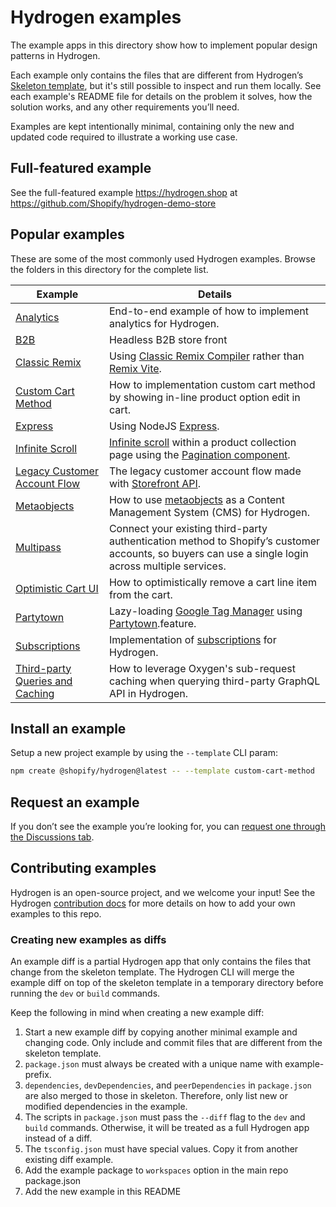 # Hydrogen examples

The example apps in this directory show how to implement popular design patterns in Hydrogen.

Each example only contains the files that are different from Hydrogen’s [Skeleton template](/templates/skeleton/), but it's still possible to inspect and run them locally. See each example's README file for details on the problem it solves, how the solution works, and any other requirements you’ll need.

Examples are kept intentionally minimal, containing only the new and updated code required to illustrate a working use case.

## Full-featured example

See the full-featured example https://hydrogen.shop at https://github.com/Shopify/hydrogen-demo-store

## Popular examples

These are some of the most commonly used Hydrogen examples. Browse the folders in this directory for the complete list.

| Example                                                                   | Details                                                                                                                                                                                                                                                                     |
| ------------------------------------------------------------------------- | --------------------------------------------------------------------------------------------------------------------------------------------------------------------------------------------------------------------------------------------------------------------------- |
| [Analytics](/examples/analytics/)                                         | End-to-end example of how to implement analytics for Hydrogen.                                                                                                                                                                                                              |
| [B2B](/examples/b2b/)                                                     | Headless B2B store front                                                                                                                                                                                                                                                    |
| [Classic Remix](/examples/classic-remix/)                                 | Using [Classic Remix Compiler](https://remix.run/docs/en/main/guides/vite#classic-remix-compiler-vs-remix-vite) rather than [Remix Vite](https://remix.run/docs/en/main/guides/vite).                                                                                       |
| [Custom Cart Method](/examples/custom-cart-method/)                       | How to implementation custom cart method by showing in-line product option edit in cart.                                                                                                                                                                                    |
| [Express](/examples/express/)                                             | Using NodeJS [Express](https://expressjs.com/).                                                                                                                                                                                                                             |
| [Infinite Scroll](/examples/infinite-scroll/)                             | [Infinite scroll](https://shopify.dev/docs/custom-storefronts/hydrogen/data-fetching/pagination#automatically-load-pages-on-scroll) within a product collection page using the [Pagination component](https://shopify.dev/docs/api/hydrogen/2024-01/components/pagination). |
| [Legacy Customer Account Flow](/examples/legacy-customer-account-flow/)   | The legacy customer account flow made with [Storefront API](https://shopify.dev/docs/api/storefront).                                                                                                                                                                       |
| [Metaobjects](/examples/metaobjects/)                                     | How to use [metaobjects](https://help.shopify.com/en/manual/custom-data/metaobjects) as a Content Management System (CMS) for Hydrogen.                                                                                                                                     |
| [Multipass](/examples/multipass/)                                         | Connect your existing third-party authentication method to Shopify’s customer accounts, so buyers can use a single login across multiple services.                                                                                                                          |
| [Optimistic Cart UI](/examples/optimistic-cart-ui/)                       | How to optimistically remove a cart line item from the cart.                                                                                                                                                                                                                |
| [Partytown](/examples/partytown/)                                         | Lazy-loading [Google Tag Manager](https://support.google.com/tagmanager) using [Partytown](https://partytown.builder.io/).feature.                                                                                                                                          |
| [Subscriptions](/examples/subscriptions/)                                 | Implementation of [subscriptions](https://shopify.dev/docs/apps/selling-strategies/subscriptions) for Hydrogen.                                                                                                                                                             |
| [Third-party Queries and Caching](/examples/third-party-queries-caching/) | How to leverage Oxygen's sub-request caching when querying third-party GraphQL API in Hydrogen.                                                                                                                                                                             |

## Install an example

Setup a new project example by using the `--template` CLI param:

```bash
npm create @shopify/hydrogen@latest -- --template custom-cart-method
```

## Request an example

If you don’t see the example you’re looking for, you can [request one through the Discussions tab](https://github.com/Shopify/hydrogen/discussions/new?category=ideas-feature-requests&title=Hydrogen%20example%20request%3A%20%5BYour%20request%20here%5D%0A%0A).

## Contributing examples

Hydrogen is an open-source project, and we welcome your input! See the Hydrogen [contribution docs](/docs/examples/README.md) for more details on how to add your own examples to this repo.

### Creating new examples as diffs

An example diff is a partial Hydrogen app that only contains the files that change from the skeleton template. The Hydrogen CLI will merge the example diff on top of the skeleton template in a temporary directory before running the `dev` or `build` commands.

Keep the following in mind when creating a new example diff:

1. Start a new example diff by copying another minimal example and changing code.
   Only include and commit files that are different from the skeleton template.
1. `package.json` must always be created with a unique name with example- prefix.
1. `dependencies`, `devDependencies`, and `peerDependencies` in `package.json` are also merged to those in skeleton. Therefore, only list new or modified dependencies in the example.
1. The scripts in `package.json` must pass the `--diff` flag to the `dev` and `build` commands. Otherwise, it will be treated as a full Hydrogen app instead of a diff.
1. The `tsconfig.json` must have special values. Copy it from another existing diff example.
1. Add the example package to `workspaces` option in the main repo package.json
1. Add the new example in this README
